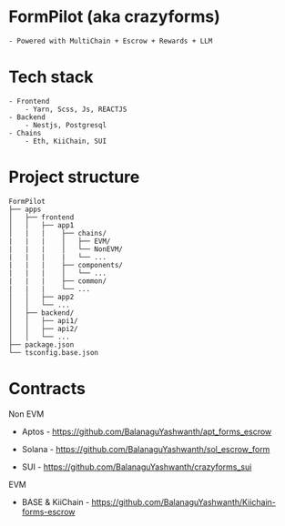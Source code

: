 # FormPilot (aka crazyforms)

    - Powered with MultiChain + Escrow + Rewards + LLM

# Tech stack

    - Frontend
        - Yarn, Scss, Js, REACTJS
    - Backend
        - Nestjs, Postgresql
    - Chains
        - Eth, KiiChain, SUI

# Project structure

    FormPilot
    ├── apps
    │   ├── frontend
    │   │   ├── app1
    │   |   |    ├── chains/
    |   |   |    │   ├── EVM/
    |   |   |    │   └── NonEVM/
    |   |   |    |   └── ...
    |   |   |    ├── components/
    |   |   |    │   └── ...
    |   |   |    ├── common/
    |   |   |    └── ...
    │   │   ├── app2
    │   │   └── ...
    │   ├── backend/
    │   │   ├── api1/
    │   │   ├── api2/
    │   │   └── ...
    ├── package.json
    └── tsconfig.base.json

# Contracts 

Non EVM

- Aptos - https://github.com/BalanaguYashwanth/apt_forms_escrow

- Solana - https://github.com/BalanaguYashwanth/sol_escrow_form

- SUI - https://github.com/BalanaguYashwanth/crazyforms_sui

EVM 

 - BASE & KiiChain - https://github.com/BalanaguYashwanth/Kiichain-forms-escrow
